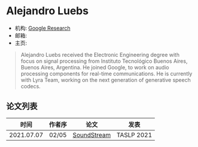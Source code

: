 # Alejandro Luebs

- 机构: [Google Research](../Institutions/USA-Google.md)
- 邮箱:
- 主页:

> Alejandro Luebs received the Electronic Engineering degree with focus on signal processing from Instituto Tecnológico Buenos Aires, Buenos Aires, Argentina. He joined Google, to work on audio processing components for real-time communications. He is currently with Lyra Team, working on the next generation of generative speech codecs.

## 论文列表

| 时间 | 作者序 | 论文 | 发表 |
|:-:|:-:|---|---|
| 2021.07.07 | 02/05 | [SoundStream](../Models/Speech_Neural_Codec/2021.07.07_SoundStream.md) | TASLP 2021 |